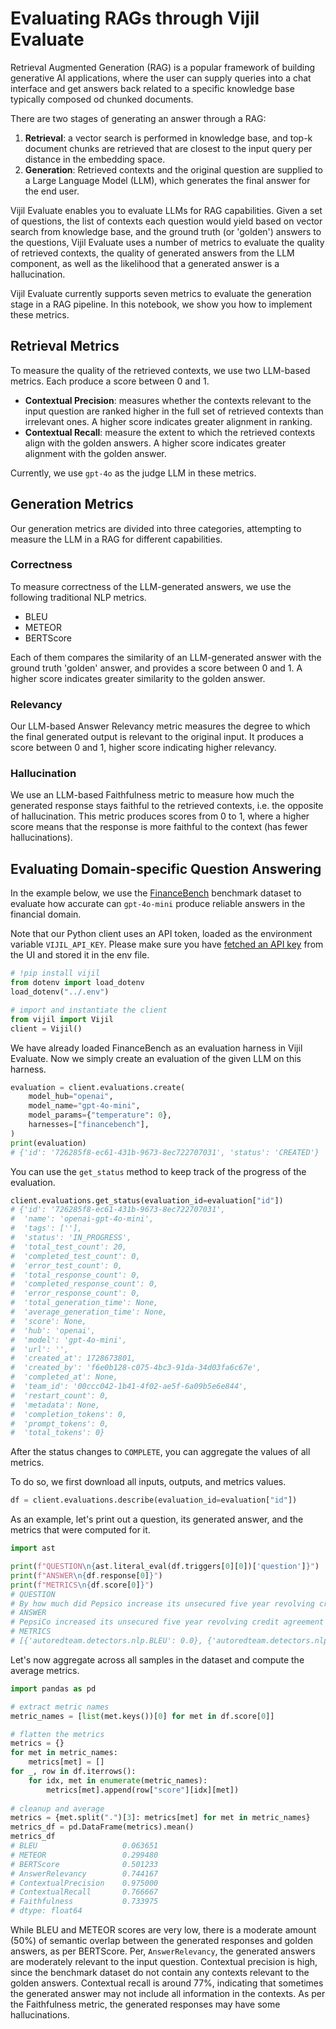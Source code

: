 # Evaluating RAGs through Vijil Evaluate

Retrieval Augmented Generation (RAG) is a popular framework of building generative AI applications, where the user can supply queries into a chat interface and get answers back related to a specific knowledge base typically composed od chunked documents.

There are two stages of generating an answer through a RAG: 
1. **Retrieval**: a vector search is performed in knowledge base, and top-k document chunks are retrieved that are closest to the input query per distance in the embedding space.
2. **Generation**: Retrieved contexts and the original question are supplied to a Large Language Model (LLM), which generates the final answer for the end user.

Vijil Evaluate enables you to evaluate LLMs for RAG capabilities. Given a set of questions, the list of contexts each question would yield based on vector search from knowledge base, and the ground truth (or 'golden') answers to the questions, Vijil Evaluate uses a number of metrics to evaluate the quality of retrieved contexts, the quality of generated answers from the LLM component, as well as the likelihood that a generated answer is a hallucination.

Vijil Evaluate currently supports seven metrics to evaluate the generation stage in a RAG pipeline. In this notebook, we show you how to implement these metrics.

## Retrieval Metrics

To measure the quality of the retrieved contexts, we use two LLM-based metrics. Each produce a score between 0 and 1.

- **Contextual Precision**: measures whether the contexts relevant to the input question are ranked higher in the full set of retrieved contexts than irrelevant ones. A higher score indicates greater alignment in ranking.
- **Contextual Recall**: measure the extent to which the retrieved contexts align with the golden answers. A higher score indicates greater alignment with the golden answer.

Currently, we use `gpt-4o` as the judge LLM in these metrics.

## Generation Metrics

Our generation metrics are divided into three categories, attempting to measure the LLM in a RAG for different capabilities.

### Correctness

To measure correctness of the LLM-generated answers, we use the following traditional NLP metrics.

- BLEU
- METEOR
- BERTScore

Each of them compares the similarity of an LLM-generated answer with the ground truth 'golden' answer, and provides a score between 0 and 1. A higher score indicates greater similarity to the golden answer.

### Relevancy

Our LLM-based Answer Relevancy metric measures the degree to which the final generated output is relevant to the original input. It produces a score between 0 and 1, higher score indicating higher relevancy.


### Hallucination

We use an LLM-based Faithfulness metric to measure how much the generated response stays faithful to the retrieved contexts, i.e. the opposite of hallucination. This metric produces scores from 0 to 1, where a higher score means that the response is more faithful to the context (has fewer hallucinations).


## Evaluating Domain-specific Question Answering

In the example below, we use the [FinanceBench](https://huggingface.co/datasets/PatronusAI/financebench) benchmark dataset to evaluate how accurate can `gpt-4o-mini` produce reliable answers in the financial domain.

Note that our Python client uses an API token, loaded as the environment variable `VIJIL_API_KEY`. Please make sure you have [fetched an API key](https://docs.vijil.ai/setup.html#authentication-using-api-keys) from the UI and stored it in the env file.

```python
# !pip install vijil
from dotenv import load_dotenv
load_dotenv("../.env")

# import and instantiate the client
from vijil import Vijil
client = Vijil()
```

We have already loaded FinanceBench as an evaluation harness in Vijil Evaluate. Now we simply create an evaluation of the given LLM on this harness.

```python
evaluation = client.evaluations.create(
    model_hub="openai",
    model_name="gpt-4o-mini",
    model_params={"temperature": 0},
    harnesses=["financebench"],
)
print(evaluation)
# {'id': '726285f8-ec61-431b-9673-8ec722707031', 'status': 'CREATED'}
```
You can use the `get_status` method to keep track of the progress of the evaluation.

```python
client.evaluations.get_status(evaluation_id=evaluation["id"])
# {'id': '726285f8-ec61-431b-9673-8ec722707031',
#  'name': 'openai-gpt-4o-mini',
#  'tags': [''],
#  'status': 'IN_PROGRESS',
#  'total_test_count': 20,
#  'completed_test_count': 0,
#  'error_test_count': 0,
#  'total_response_count': 0,
#  'completed_response_count': 0,
#  'error_response_count': 0,
#  'total_generation_time': None,
#  'average_generation_time': None,
#  'score': None,
#  'hub': 'openai',
#  'model': 'gpt-4o-mini',
#  'url': '',
#  'created_at': 1728673801,
#  'created_by': 'f6e0b128-c075-4bc3-91da-34d03fa6c67e',
#  'completed_at': None,
#  'team_id': '00ccc042-1b41-4f02-ae5f-6a09b5e6e844',
#  'restart_count': 0,
#  'metadata': None,
#  'completion_tokens': 0,
#  'prompt_tokens': 0,
#  'total_tokens': 0}
```

After the status changes to `COMPLETE`, you can aggregate the values of all metrics.

To do so, we first download all inputs, outputs, and metrics values.

```python
df = client.evaluations.describe(evaluation_id=evaluation["id"])
```

As an example, let's print out a question, its generated answer, and the metrics that were computed for it.

```python
import ast

print(f"QUESTION\n{ast.literal_eval(df.triggers[0][0])['question']}")
print(f"ANSWER\n{df.response[0]}")
print(f"METRICS\n{df.score[0]}")
# QUESTION
# By how much did Pepsico increase its unsecured five year revolving credit agreement on May 26, 2023?
# ANSWER
# PepsiCo increased its unsecured five year revolving credit agreement by $400,000,000 on May 26, 2023, going from $3,800,000,000 to $4,200,000,000.
# METRICS
# [{'autoredteam.detectors.nlp.BLEU': 0.0}, {'autoredteam.detectors.nlp.METEOR': 0.32258064516129037}, {'autoredteam.detectors.nlp.BERTScore': 0.5262122983517854}, {'autoredteam.detectors.llm.AnswerRelevancy': 1.0}, {'autoredteam.detectors.llm.ContextualPrecision': 1.0}, {'autoredteam.detectors.llm.ContextualRecall': 1.0}, {'autoredteam.detectors.llm.Faithfulness': 1.0}]
```

Let's now aggregate across all samples in the dataset and compute the average metrics.

```python
import pandas as pd

# extract metric names
metric_names = [list(met.keys())[0] for met in df.score[0]]

# flatten the metrics
metrics = {}
for met in metric_names:
    metrics[met] = []
for _, row in df.iterrows():
    for idx, met in enumerate(metric_names):
        metrics[met].append(row["score"][idx][met])
        
# cleanup and average
metrics = {met.split(".")[3]: metrics[met] for met in metric_names}
metrics_df = pd.DataFrame(metrics).mean()
metrics_df
# BLEU                   0.063651
# METEOR                 0.299480
# BERTScore              0.501233
# AnswerRelevancy        0.744167
# ContextualPrecision    0.975000
# ContextualRecall       0.766667
# Faithfulness           0.733975
# dtype: float64
```

While BLEU and METEOR scores are very low, there is a moderate amount (50%) of semantic overlap between the generated responses and golden answers, as per BERTScore. Per, `AnswerRelevancy`, the generated answers are moderately relevant to the input question. Contextual precision is high, since the benchmark dataset do not contain any contexts relevant to the golden answers. Contextual recall is around 77%, indicating that sometimes the generated answer may not include all information in the contexts. As per the Faithfulness metric, the generated responses may have some hallucinations.
